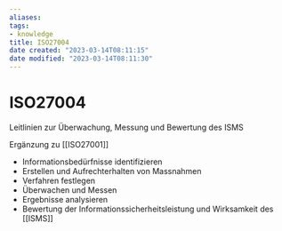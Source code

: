 ```yaml
---
aliases: 
tags: 
- knowledge
title: ISO27004
date created: "2023-03-14T08:11:15"
date modified: "2023-03-14T08:11:30"
---
```


# ISO27004

Leitlinien zur Überwachung, Messung und Bewertung des ISMS

Ergänzung zu [[ISO27001]] 

- Informationsbedürfnisse identifizieren
- Erstellen und Aufrechterhalten von Massnahmen
- Verfahren festlegen
- Überwachen und Messen
- Ergebnisse analysieren
- Bewertung der Informationssicherheitsleistung und Wirksamkeit des [[ISMS]]